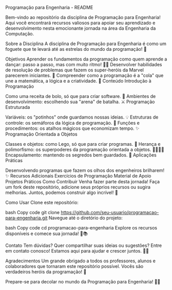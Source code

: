 Programação para Engenharia - README

Bem-vindo ao repositório da disciplina de Programação para Engenharia! Aqui você encontrará recursos valiosos para apoiar seu aprendizado e desenvolvimento nesta emocionante jornada na área da Engenharia da Computação.

Sobre a Disciplina
A disciplina de Programação para Engenharia é como um foguete que te levará até as estrelas do mundo da programação! 🚀

Objetivos
Aprender os fundamentos da programação como quem aprende a dançar: passo a passo, mas com muito ritmo! 💃🕺
Desenvolver habilidades de resolução de problemas que fazem os super-heróis da Marvel parecerem iniciantes. 💪
Compreender como a programação é a "cola" que une a matemática, a lógica e a criatividade. 🧩
Conteúdo
Introdução à Programação

Como uma receita de bolo, só que para criar software. 🎂
Ambientes de desenvolvimento: escolhendo sua "arena" de batalha. ⚔️
Programação Estruturada

Variáveis: os "potinhos" onde guardamos nossas ideias. 💡
Estruturas de controle: os semáforos da lógica de programação. 🚦
Funções e procedimentos: os atalhos mágicos que economizam tempo. ✨
Programação Orientada a Objetos

Classes e objetos: como Lego, só que para criar programas. 🧱
Herança e polimorfismo: os superpoderes da programação orientada a objetos. 🦸‍♂️🦸‍♀️
Encapsulamento: mantendo os segredos bem guardados. 🤫
Aplicações Práticas

Desenvolvendo programas que fazem os olhos dos engenheiros brilharem! ✨
Recursos Adicionais
Exercícios de Programação
Material de Apoio
Projetos Práticos
Como Contribuir
Venha fazer parte desta jornada! Faça um fork deste repositório, adicione seus próprios recursos ou sugira melhorias. Juntos, podemos construir algo incrível! 🤝

Como Usar
Clone este repositório:

bash
Copy code
git clone https://github.com/seu-usuario/programacao-para-engenharia.git
Navegue até o diretório do projeto:

bash
Copy code
cd programacao-para-engenharia
Explore os recursos disponíveis e comece sua jornada! 🚀📚

Contato
Tem dúvidas? Quer compartilhar suas ideias ou sugestões? Entre em contato conosco! Estamos aqui para ajudar e crescer juntos. 📧💬

Agradecimentos
Um grande obrigado a todos os professores, alunos e colaboradores que tornaram este repositório possível. Vocês são verdadeiros heróis da programação! 🙌

Prepare-se para decolar no mundo da Programação para Engenharia! 🌟🚀
